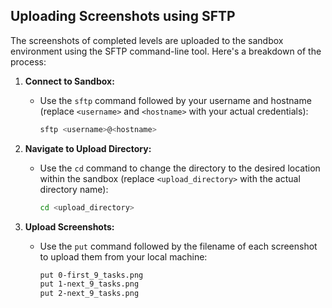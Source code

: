 ## Uploading Screenshots using SFTP

The screenshots of completed levels are uploaded to the sandbox environment using the SFTP command-line tool. Here's a breakdown of the process:

1. **Connect to Sandbox:**
   - Use the `sftp` command followed by your username and hostname (replace `<username>` and `<hostname>` with your actual credentials):

     ```bash
     sftp <username>@<hostname>
     ```

2. **Navigate to Upload Directory:**
   - Use the `cd` command to change the directory to the desired location within the sandbox (replace `<upload_directory>` with the actual directory name):

     ```bash
     cd <upload_directory>
     ```

3. **Upload Screenshots:**
   - Use the `put` command followed by the filename of each screenshot to upload them from your local machine:

     ```bash
     put 0-first_9_tasks.png
     put 1-next_9_tasks.png
     put 2-next_9_tasks.png
     
     ```

